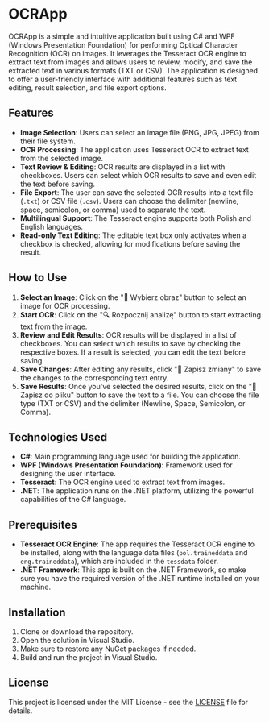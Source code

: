 # OCRApp

OCRApp is a simple and intuitive application built using C# and WPF (Windows Presentation Foundation) for performing Optical Character Recognition (OCR) on images. It leverages the Tesseract OCR engine to extract text from images and allows users to review, modify, and save the extracted text in various formats (TXT or CSV). The application is designed to offer a user-friendly interface with additional features such as text editing, result selection, and file export options.

## Features

- **Image Selection**: Users can select an image file (PNG, JPG, JPEG) from their file system.
- **OCR Processing**: The application uses Tesseract OCR to extract text from the selected image.
- **Text Review & Editing**: OCR results are displayed in a list with checkboxes. Users can select which OCR results to save and even edit the text before saving.
- **File Export**: The user can save the selected OCR results into a text file (`.txt`) or CSV file (`.csv`). Users can choose the delimiter (newline, space, semicolon, or comma) used to separate the text.
- **Multilingual Support**: The Tesseract engine supports both Polish and English languages.
- **Read-only Text Editing**: The editable text box only activates when a checkbox is checked, allowing for modifications before saving the result.

## How to Use

1. **Select an Image**: Click on the "📂 Wybierz obraz" button to select an image for OCR processing.
2. **Start OCR**: Click on the "🔍 Rozpocznij analizę" button to start extracting text from the image.
3. **Review and Edit Results**: OCR results will be displayed in a list of checkboxes. You can select which results to save by checking the respective boxes. If a result is selected, you can edit the text before saving.
4. **Save Changes**: After editing any results, click "💾 Zapisz zmiany" to save the changes to the corresponding text entry.
5. **Save Results**: Once you've selected the desired results, click on the "💾 Zapisz do pliku" button to save the text to a file. You can choose the file type (TXT or CSV) and the delimiter (Newline, Space, Semicolon, or Comma).

## Technologies Used

- **C#**: Main programming language used for building the application.
- **WPF (Windows Presentation Foundation)**: Framework used for designing the user interface.
- **Tesseract**: The OCR engine used to extract text from images.
- **.NET**: The application runs on the .NET platform, utilizing the powerful capabilities of the C# language.

## Prerequisites

- **Tesseract OCR Engine**: The app requires the Tesseract OCR engine to be installed, along with the language data files (`pol.traineddata` and `eng.traineddata`), which are included in the `tessdata` folder.
- **.NET Framework**: This app is built on the .NET Framework, so make sure you have the required version of the .NET runtime installed on your machine.

## Installation

1. Clone or download the repository.
2. Open the solution in Visual Studio.
3. Make sure to restore any NuGet packages if needed.
4. Build and run the project in Visual Studio.

## License

This project is licensed under the MIT License - see the [LICENSE](LICENSE) file for details.
